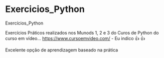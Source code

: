 # Exercicios_Python
 Exercícios_Python

Exercícios Práticos realizados nos Munods 1, 2 e 3 do Curos de Python do curso em vídeo...
https://www.cursoemvideo.com/ - Eu indico :+1:
:thumbsup:

Excelente opção de aprendizagem baseado na prática

